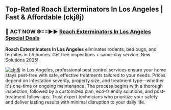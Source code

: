## Top-Rated Roach Exterminators In Los Angeles | Fast & Affordable (ckj8j)

<h3>🐜 ACT NOW 🌐==►► <a href="https://tinyurl.com/yc7vsfwc" rel="nofollow">Roach Exterminators In Los Angeles Special Deals</a></h3>

**Roach Exterminators In Los Angeles** eliminates rodents, bed bugs, and termites in LA homes. Get free inspections + same-day service. New Solutions 2025!

[![ckj8j](https://i.imgur.com/1VzRXn8.jpeg)](https://tinyurl.com/yc7vsfwc)
In Los Angeles, professional pest control services ensure your home stays pest-free with safe, effective treatments tailored to your needs. Prices depend on infestation severity, property size, and treatment type—whether it's one-time or ongoing maintenance. The process begins with a thorough inspection, followed by a customized plan, eco-friendly solutions, and post-treatment follow-ups. Trust expert technicians who prioritize your safety and deliver lasting results with minimal disruption to your daily life.